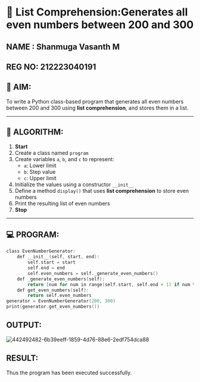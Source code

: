 # 🧾 List Comprehension:Generates all even numbers between 200 and 300
## NAME : Shanmuga Vasanth M
## REG NO: 212223040191
## 🎯 AIM:
To write a Python class-based program that generates all even numbers between 200 and 300 using **list comprehension**, and stores them in a list.

---

## 🧠 ALGORITHM:

1. **Start**
2. Create a class named `program`
3. Create variables `a`, `b`, and `c` to represent:
   - `a`: Lower limit
   - `b`: Step value
   - `c`: Upper limit
4. Initialize the values using a constructor `__init__`
5. Define a method `display()` that uses **list comprehension** to store even numbers
6. Print the resulting list of even numbers
7. **Stop**

---

## 💻 PROGRAM:
~~~c
class EvenNumberGenerator:
    def __init__(self, start, end):
        self.start = start
        self.end = end
        self.even_numbers = self._generate_even_numbers()
    def _generate_even_numbers(self):
        return [num for num in range(self.start, self.end + 1) if num % 2 == 0]
    def get_even_numbers(self):
        return self.even_numbers
generator = EvenNumberGenerator(200, 300)
print(generator.get_even_numbers())
~~~

## OUTPUT:
![442492482-6b39eeff-1859-4d76-88e6-2edf754dca88](https://github.com/user-attachments/assets/46e15b14-36c2-44f3-936c-f623d830c14f)


## RESULT:
Thus the program has been executed successfully.
